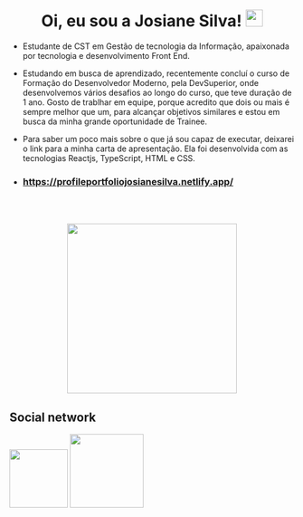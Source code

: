 ### <h1 align="center"> Oi, eu sou a Josiane Silva! <img src= "https://github.com/Josi8752/josi8752/assets/98353328/413bd1f5-c504-4393-bd5a-6fb26dda5d25" width= "30"></h1>


- Estudante de CST em Gestão de tecnologia da Informação, apaixonada por tecnologia e desenvolvimento Front End.
- Estudando em busca de aprendizado, recentemente concluí o curso de Formação do Desenvolvedor Moderno, pela DevSuperior, onde desenvolvemos vários desafios
ao longo do curso, que teve duração de 1 ano. 
Gosto de trablhar em equipe, porque acredito que dois ou mais é sempre melhor que um, para alcançar objetivos similares e estou em busca da minha grande oportunidade de Trainee.

- Para saber um poco mais sobre o que já sou capaz de executar, deixarei o link para a minha carta de apresentação. Ela foi desenvolvida com as tecnologias Reactjs, TypeScript, HTML e CSS.
- ### https://profileportfoliojosianesilva.netlify.app/
<br>
<br>
 <p align="center"><img width="300" src="https://github-readme-stats.vercel.app/api/top-langs/?username=josi8752&layout=compact&theme=radical"></p>
   
## Social network
<a href="https://mail.google.com/mail/u/0/#inbox?compose=new"> <img src="https://img.shields.io/badge/Gmail-D14836?style=for-the-badge&logo=gmail&logoColor=white" width="103"></a>
<a href="linkedin.com/in/josiane-s-6b66a2202"> <img src="https://img.shields.io/badge/linkedin-%230077B5.svg?style=for-the-badge&logo=linkedin&logoColor=white" width="130"> </a>

